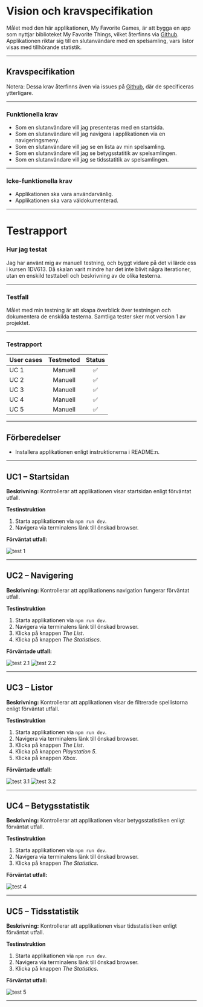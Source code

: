 # Vision och kravspecifikation

Målet med den här applikationen, My Favorite Games, är att bygga en app som nyttjar biblioteket My Favorite Things, vilket återfinns via [Github](https://github.com/bamseponny/1dv610-mjukvarukvalitet-L1). Applikationen riktar sig till en slutanvändare med en spelsamling, vars listor visas med tillhörande statistik.

***

## Kravspecifikation

Notera: Dessa krav återfinns även via issues på [Github](https://github.com/bamseponny/1dv610-mjukvarukvalitet-L2/issues?q=is%3Aissue+is%3Aclosed), där de specificeras ytterligare.

***

### Funktionella krav

* Som en slutanvändare vill jag presenteras med en startsida.
* Som en slutanvändare vill jag navigera i applikationen via en navigeringsmeny.
* Som en slutanvändare vill jag se en lista av min spelsamling.
* Som en slutanvändare vill jag se betygsstatitik av spelsamlingen.
* Som en slutanvändare vill jag se tidsstatitik av spelsamlingen.

***

### Icke-funktionella krav

* Applikationen ska vara användarvänlig.
* Applikationen ska vara väldokumenterad.

***

# Testrapport

### Hur jag testat


Jag har använt mig av manuell testning, och byggt vidare på det vi lärde oss i kursen 1DV613. Då skalan varit mindre har det inte blivit några iterationer, utan en enskild testtabell och beskrivning av de olika testerna.

***

### Testfall


Målet med min testning är att skapa överblick över testningen  och dokumentera de enskilda testerna. Samtliga tester sker mot version 1 av projektet.

***

### Testrapport

| User cases| Testmetod | Status|       
| --------- |:---------:|:-----:|
| UC 1    | Manuell   |✅ |
| UC 2    | Manuell   |✅ |
| UC 3    | Manuell   |✅ |
| UC 4    | Manuell   |✅ |
| UC 5    | Manuell   |✅ |

***

## Förberedelser
* Installera applikationen enligt instruktionerna i README:n.

***

## UC1 – Startsidan

**Beskrivning:** Kontrollerar att applikationen visar startsidan enligt förväntat utfall.

**Testinstruktion**
1. Starta applikationen via `npm run dev`.
2. Navigera via terminalens länk till önskad browser.

**Förväntat utfall:** 

![test 1](img/test1.jpg)

***

## UC2 – Navigering

**Beskrivning:** Kontrollerar att applikationens navigation fungerar förväntat utfall.

**Testinstruktion**
1. Starta applikationen via `npm run dev`.
2. Navigera via terminalens länk till önskad browser.
3. Klicka på knappen *The List*. 
4. Klicka på knappen *The Statistiscs*.

**Förväntade utfall:** 

![test 2.1](img/test21.jpg)
![test 2.2](img/test22.jpg)

***

## UC3 – Listor

**Beskrivning:** Kontrollerar att applikationen visar de filtrerade spellistorna enligt förväntat utfall.

**Testinstruktion**
1. Starta applikationen via `npm run dev`.
2. Navigera via terminalens länk till önskad browser.
3. Klicka på knappen *The List*.
4. Klicka på knappen *Playstation 5*.
5. Klicka på knappen *Xbox*.

**Förväntade utfall:** 

![test 3.1](img/test31.jpg)
![test 3.2](img/test32.jpg)

***

## UC4 – Betygsstatistik

**Beskrivning:** Kontrollerar att applikationen visar betygsstatistiken enligt förväntat utfall.

**Testinstruktion**
1. Starta applikationen via `npm run dev`.
2. Navigera via terminalens länk till önskad browser.
3. Klicka på knappen *The Statistics*.

**Förväntat utfall:** 

![test 4](img/test4.jpg)

***

## UC5 – Tidsstatistik

**Beskrivning:** Kontrollerar att applikationen visar tidsstatistiken enligt förväntat utfall.

**Testinstruktion**
1. Starta applikationen via `npm run dev`.
2. Navigera via terminalens länk till önskad browser.
3. Klicka på knappen *The Statistics*.

**Förväntat utfall:** 

![test 5](img/test5.jpg)

***


